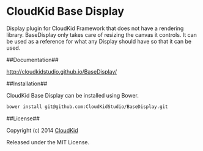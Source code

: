 CloudKid Base Display
=================

Display plugin for CloudKid Framework that does not have a rendering library. BaseDisplay only
takes care of resizing the canvas it controls. It can be used as a reference
for what any Display should have so that it can be used.

##Documentation##

http://cloudkidstudio.github.io/BaseDisplay/

##Installation##

CloudKid Base Display can be installed using Bower.

```bash
bower install git@github.com:CloudKidStudio/BaseDisplay.git
```

##License##

Copyright (c) 2014 [CloudKid](http://github.com/cloudkidstudio)

Released under the MIT License.
